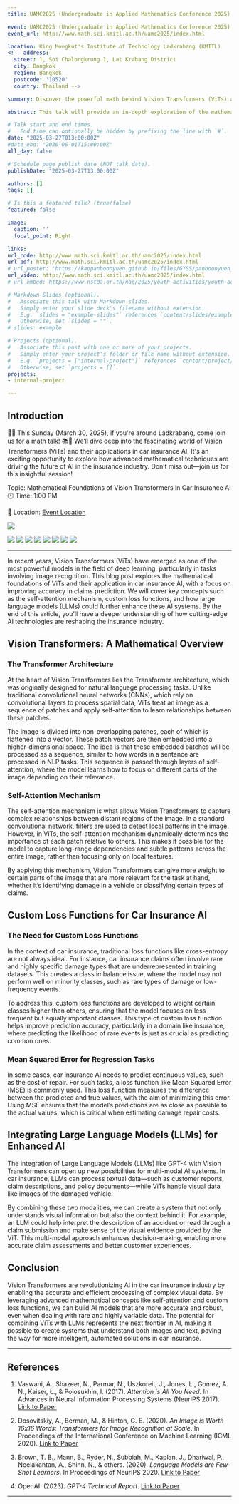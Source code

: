 ```yaml
---
title: UAMC2025 (Undergraduate in Applied Mathematics Conference 2025)

event: UAMC2025 (Undergraduate in Applied Mathematics Conference 2025)
event_url: http://www.math.sci.kmitl.ac.th/uamc2025/index.html

location: King Mongkut's Institute of Technology Ladkrabang (KMITL)
<!-- address:
  street: 1, Soi Chalongkrung 1, Lat Krabang District
  city: Bangkok
  region: Bangkok
  postcode: '10520'
  country: Thailand -->

summary: Discover the powerful math behind Vision Transformers (ViTs) and how they’re revolutionizing AI in the car insurance industry. We’ll dive into the self-attention mechanism that allows ViTs to process visual data with precision, explore custom loss functions to improve claim prediction accuracy, and discuss the exciting potential of integrating Large Language Models (LLMs) to elevate AI, unlocking new possibilities and driving innovation in the insurance world. By examining these cutting-edge techniques, we’ll uncover how AI is set to redefine the way insurance claims are handled, making processes smarter, faster, and more efficient.

abstract: This talk will provide an in-depth exploration of the mathematical principles behind Vision Transformers (ViTs) and their potential applications in the car insurance sector. We will begin by examining the core concepts of transformer models, with a particular focus on the self-attention mechanism, which allows the model to weigh the importance of different parts of an image. This leads to more accurate and robust image recognition. We will also cover the process of creating custom loss functions that are designed to train these models in the specific context of car insurance, improving both prediction accuracy and efficiency in claim assessment. Finally, we will discuss the future of this technology, including the exciting potential of Large Language Models (LLMs) to further enhance AI-driven solutions in this space. By the end of the session, attendees will have a strong understanding of both the mathematics behind Vision Transformers and their practical applications in the insurance industry.

# Talk start and end times.
#   End time can optionally be hidden by prefixing the line with `#`.
date: "2025-03-27T013:00:00Z"
#date_end: "2030-06-01T15:00:00Z"
all_day: false

# Schedule page publish date (NOT talk date).
publishDate: "2025-03-27T13:00:00Z"

authors: []
tags: []

# Is this a featured talk? (true/false)
featured: false

image:
  caption: ''
  focal_point: Right

links:
url_code: http://www.math.sci.kmitl.ac.th/uamc2025/index.html
url_pdf: http://www.math.sci.kmitl.ac.th/uamc2025/index.html
# url_poster: 'https://kaopanboonyuen.github.io/files/GYSS/panboonyuen_MeViT_Poster_toGYSS2025.pdf'
url_video: http://www.math.sci.kmitl.ac.th/uamc2025/index.html
# url_embed: https://www.nstda.or.th/nac/2025/youth-activities/youth-activity-2/

# Markdown Slides (optional).
#   Associate this talk with Markdown slides.
#   Simply enter your slide deck's filename without extension.
#   E.g. `slides = "example-slides"` references `content/slides/example-slides.md`.
#   Otherwise, set `slides = ""`.
# slides: example

# Projects (optional).
#   Associate this post with one or more of your projects.
#   Simply enter your project's folder or file name without extension.
#   E.g. `projects = ["internal-project"]` references `content/project/deep-learning/index.md`.
#   Otherwise, set `projects = []`.
projects:
- internal-project

---
```

## Introduction

🚗💡 This Sunday (March 30, 2025), if you're around Ladkrabang, come join us for a math talk! 📚💬 We’ll dive deep into the fascinating world of Vision Transformers (ViTs) and their applications in car insurance AI. It's an exciting opportunity to explore how advanced mathematical techniques are driving the future of AI in the insurance industry. Don’t miss out—join us for this insightful session!

Topic: Mathematical Foundations of Vision Transformers in Car Insurance AI  
🕐 Time: 1:00 PM  

📍 Location: [Event Location](https://www.facebook.com/photo?fbid=1192313742905954&set=a.490286653108670)

![](featured.png)

![](uamc2025_images/UAMC2025xMARS_05.jpg)
![](uamc2025_images/UAMC2025xMARS_02.jpg)
![](uamc2025_images/UAMC2025xMARS_04.jpg)
![](uamc2025_images/UAMC2025xMARS_03.jpg)
![](uamc2025_images/UAMC2025xMARS_06.jpg)
![](uamc2025_images/UAMC2025xMARS_01.jpg)
![](uamc2025_images/UAMC2025xMARS_07.jpg)
![](uamc2025_images/UAMC2025xMARS_08.jpg)

---

In recent years, Vision Transformers (ViTs) have emerged as one of the most powerful models in the field of deep learning, particularly in tasks involving image recognition. This blog post explores the mathematical foundations of ViTs and their application in car insurance AI, with a focus on improving accuracy in claims prediction. We will cover key concepts such as the self-attention mechanism, custom loss functions, and how large language models (LLMs) could further enhance these AI systems. By the end of this article, you’ll have a deeper understanding of how cutting-edge AI technologies are reshaping the insurance industry.

## Vision Transformers: A Mathematical Overview

### The Transformer Architecture

At the heart of Vision Transformers lies the Transformer architecture, which was originally designed for natural language processing tasks. Unlike traditional convolutional neural networks (CNNs), which rely on convolutional layers to process spatial data, ViTs treat an image as a sequence of patches and apply self-attention to learn relationships between these patches.

The image is divided into non-overlapping patches, each of which is flattened into a vector. These patch vectors are then embedded into a higher-dimensional space. The idea is that these embedded patches will be processed as a sequence, similar to how words in a sentence are processed in NLP tasks. This sequence is passed through layers of self-attention, where the model learns how to focus on different parts of the image depending on their relevance.

### Self-Attention Mechanism

The self-attention mechanism is what allows Vision Transformers to capture complex relationships between distant regions of the image. In a standard convolutional network, filters are used to detect local patterns in the image. However, in ViTs, the self-attention mechanism dynamically determines the importance of each patch relative to others. This makes it possible for the model to capture long-range dependencies and subtle patterns across the entire image, rather than focusing only on local features.

By applying this mechanism, Vision Transformers can give more weight to certain parts of the image that are more relevant for the task at hand, whether it’s identifying damage in a vehicle or classifying certain types of claims.

## Custom Loss Functions for Car Insurance AI

### The Need for Custom Loss Functions

In the context of car insurance, traditional loss functions like cross-entropy are not always ideal. For instance, car insurance claims often involve rare and highly specific damage types that are underrepresented in training datasets. This creates a class imbalance issue, where the model may not perform well on minority classes, such as rare types of damage or low-frequency events.

To address this, custom loss functions are developed to weight certain classes higher than others, ensuring that the model focuses on less frequent but equally important classes. This type of custom loss function helps improve prediction accuracy, particularly in a domain like insurance, where predicting the likelihood of rare events is just as crucial as predicting common ones.

### Mean Squared Error for Regression Tasks

In some cases, car insurance AI needs to predict continuous values, such as the cost of repair. For such tasks, a loss function like Mean Squared Error (MSE) is commonly used. This loss function measures the difference between the predicted and true values, with the aim of minimizing this error. Using MSE ensures that the model’s predictions are as close as possible to the actual values, which is critical when estimating damage repair costs.

## Integrating Large Language Models (LLMs) for Enhanced AI

The integration of Large Language Models (LLMs) like GPT-4 with Vision Transformers can open up new possibilities for multi-modal AI systems. In car insurance, LLMs can process textual data—such as customer reports, claim descriptions, and policy documents—while ViTs handle visual data like images of the damaged vehicle.

By combining these two modalities, we can create a system that not only understands visual information but also the context behind it. For example, an LLM could help interpret the description of an accident or read through a claim submission and make sense of the visual evidence provided by the ViT. This multi-modal approach enhances decision-making, enabling more accurate claim assessments and better customer experiences.

## Conclusion

Vision Transformers are revolutionizing AI in the car insurance industry by enabling the accurate and efficient processing of complex visual data. By leveraging advanced mathematical concepts like self-attention and custom loss functions, we can build AI models that are more accurate and robust, even when dealing with rare and highly variable data. The potential for combining ViTs with LLMs represents the next frontier in AI, making it possible to create systems that understand both images and text, paving the way for more intelligent, automated solutions in car insurance.

---

## References

1. Vaswani, A., Shazeer, N., Parmar, N., Uszkoreit, J., Jones, L., Gomez, A. N., Kaiser, Ł., & Polosukhin, I. (2017). *Attention is All You Need*. In Advances in Neural Information Processing Systems (NeurIPS 2017). [Link to Paper](https://arxiv.org/abs/1706.03762)

2. Dosovitskiy, A., Berman, M., & Hinton, G. E. (2020). *An Image is Worth 16x16 Words: Transformers for Image Recognition at Scale*. In Proceedings of the International Conference on Machine Learning (ICML 2020). [Link to Paper](https://arxiv.org/abs/2010.11929)

3. Brown, T. B., Mann, B., Ryder, N., Subbiah, M., Kaplan, J., Dhariwal, P., Neelakantan, A., Shinn, N., & others. (2020). *Language Models are Few-Shot Learners*. In Proceedings of NeurIPS 2020. [Link to Paper](https://arxiv.org/abs/2005.14165)

4. OpenAI. (2023). *GPT-4 Technical Report*. [Link to Paper](https://arxiv.org/abs/2303.08774)

---